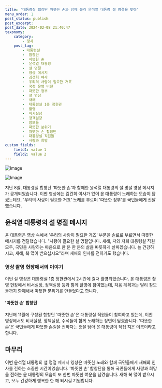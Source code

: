 ```yaml
---
title: '대통령실 합창단 따뜻한 손과 함께 불러 윤석열 대통령 설 명절을 맞아'
menu_order: 1
post_status: publish
post_excerpt: 
post_date: 2024-02-08 21:40:47
taxonomy:
    category:
        - 정치
    post_tag:
        - 대통령실
        -  합창단
        -  따뜻한 손
        -  윤석열 대통령
        -  설 명절
        -  영상 메시지
        -  김건희 여사
        -  우리의 사랑이 필요한 거죠
        -  국정 운영 비전
        -  따뜻한 정부
        -  설 영상
        -  새해
        -  대통령실 1층 정현관
        -  촬영
        -  비서실장
        -  정책실장
        -  참모들
        -  따뜻한 분위기
        -  따뜻한 손 합창단
        -  대통령실 직원들
        -  사랑과 희망
custom_fields:
    field1: value 1
    field2: value 2
---
```


![Image](https://imgnews.pstatic.net/image/031/2024/02/08/0000811764_001_20240208184601084.jpg?type=w647)

![Image](https://imgnews.pstatic.net/image/031/2024/02/08/0000811764_002_20240208184601107.jpg?type=w647)

지난 8일, 대통령실 합창단 '따뜻한 손'과 함께한 윤석열 대통령의 설 명절 영상 메시지가 공개되었습니다. 이번 영상에는 김건희 여사가 없이 윤 대통령이 노래하는 모습이 담겼는데요. '우리의 사랑이 필요한 거죠' 노래를 부르며 '따뜻한 정부'를 국민들에게 전달했습니다.
## 윤석열 대통령의 설 명절 메시지
윤 대통령은 영상 속에서 '우리의 사랑이 필요한 거죠' 부분을 솔로로 부르면서 따뜻한 메시지를 전달했습니다. "사랑이 필요한 설 명절입니다. 새해, 저와 저희 대통령실 직원 모두, 국민을 사랑하는 마음으로 한 분 한 분의 삶을 따뜻하게 살피겠습니다. 늘 건강하시고, 새해, 복 많이 받으십시오"라며 새해의 인사를 전하기도 했습니다.
### 영상 촬영 현장에서의 이야기
이번 설 영상은 대통령실 1층 정현관에서 2시간에 걸쳐 촬영되었습니다. 윤 대통령은 촬영 현장에서 비서실장, 정책실장 등과 함께 촬영에 참여했는데, 처음 계획과는 달리 참모들까지 함께해서 따뜻한 분위기를 만들었다고 합니다.
#### '따뜻한 손' 합창단
지난해 11월에 구성된 합창단 '따뜻한 손'은 대통령실 직원들이 참여하고 있는데, 이번 영상에서도 비서실장, 정책실장, 수석들이 함께 노래하는 장면이 담겼습니다. '따뜻한 손'은 국민들에게 따뜻한 손길을 전하자는 뜻을 담아 윤 대통령이 직접 지은 이름이라고 합니다.
## 마무리
이번 윤석열 대통령의 설 명절 메시지 영상은 따뜻한 노래와 함께 국민들에게 새해의 인사를 전하는 소중한 시간이었습니다. '따뜻한 손' 합창단을 통해 국민들에게 사랑과 희망을 전하는 윤 대통령의 모습이 또 한번 따뜻한 여운을 남겼습니다. 새해 복 많이 받으시고, 모두 건강하게 행복한 한 해 되시길 기원합니다.
